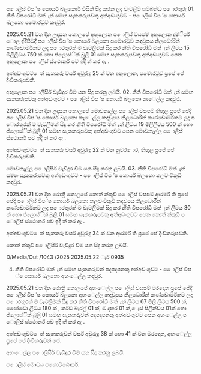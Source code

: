 ප ොලිස් විප ්ෂ කොර්ය බලකොර් විසින් සිදු කරන ලද වැටලීම් සම්බන්ධ ප ොරතුරු 01. නීති විපරෝධි මත් ැන් සමඟ සැකකරුපවකු අත්අඩංගුවට - ප ොලිස් විප ්ෂ කොර්ය බලකො පමොරටුව කඳවුර.

2025.05.21 වන දින උදෑසන කොලපේ අඟුලොන ප ොලිස් වසපම් අඟුලොන දුම්ිර්ප ොල ඉදිිපිටදී ප ොලිස් විප ්ෂ කොර්ය බලකො පමොරටුව කඳවුපය නිලධොරීන් කණ්ඩොර්මකට ලද ප ොරතුරක් ම වැටලීමක් සිදු කර නීති විපරෝධි මත් ැන් ලීටය 15 මිලිලීටය 750 ක් හො ප්ලොස්ික් බූලි 01 සමඟ සැකකරුපවකු අත්අඩංගුවට පෙන අඟුලොන ප ොලිස් ස්ථොනර් පව ඉදිි ත් කර ඇ .

අත්අඩංගුවට ෙත් සැකකරු වර්ස අවුරුදු 25 ක් වන අඟුලොන, පමොරටුව ප්‍රපේ පේ දිංචිකරුපවකි.

අඟුලොන ප ොලිසිර් වැඩිදුර විම යන සිදු කරනු ලබයි. 02. නීති විපරෝධි මත් ැන් සමඟ සැකකරුපවකු අත්අඩංගුවට - ප ොලිස් විප ්ෂ කොර්ය බලකො කෑෙල්ල කඳවුර.

2025.05.21 වන දින උදෑසන කොලපේ මොවනැල්ල ප ොලිස් වසපම් හිඟුල ප්‍රපේ පේදී ප ොලිස් විප ්ෂ කොර්ය බලකො කෑෙල්ල කඳවුපය නිලධොරීන් කණ්ඩොර්මකට ලද ප ොරතුරක් ම වැටලීමක් සිදු කර නීති විපරෝධි මත් ැන් ලීටය 19 මිලිලීටය 500 ක් හො ප්ලොස්ික් බූලි 01 සමඟ සැකකරුපවකු අත්අඩංගුවට පෙන මොවනැල්ල ප ොලිස් ස්ථොනර් පව ඉදිි ත් කර ඇ .

අත්අඩංගුවට ෙත් සැකකරු වර්ස අවුරුදු 22 ක් වන නුවර ොර, හිඟුල ප්‍රපේ පේ දිංචිකරුපවකි.

මොවනැල්ල ප ොලිසිර් වැඩිදුර විම යන සිදු කරනු ලබයි. 03. නීති විපරෝධි මත් ැන් සමඟ සැකකරුපවකු අත්අඩංගුවට - ප ොලිස් විප ්ෂ කොර්ය බලකො කලවංචිකුඩි කඳවුර.

2025.05.21 වන දින රොත්‍රී කොලපේ කොත් න්කුඩි ප ොලිස් වසපම් ආරර්ම් ති ප්‍රපේ පේදී ප ොලිස් විප ්ෂ කොර්ය බලකො කලවංචිකුඩි කඳවුපය නිලධොරීන් කණ්ඩොර්මකට ලද ප ොරතුරක් ම වැටලීමක් සිදු කර නීති විපරෝධි මත් ැන් ලීටය 30 ක් හො ප්ලොස්ික් බූලි 01 සමඟ සැකකරුපවකු අත්අඩංගුවට පෙන කොත් න්කුඩි ප ොලිස් ස්ථොනර් පව ඉදිි ත් කර ඇ .

අත්අඩංගුවට ෙත් සැකකරු වර්ස අවුරුදු 34 ක් වන ආරර්ම් ති ප්‍රපේ පේ දිංචිකරුපවකි.

කොත් න්කුඩි ප ොලිසිර් වැඩිදුර විම යන සිදු කරනු ලබයි.

D/Media/Out /1043 /2025 2025.05.22 ැර් 0935

04. නීති විපරෝධි මත් ැන් සමඟ සැකකරුවන් පදපදපනකු අත්අඩංගුවට - ප ොලිස් විප ්ෂ කොර්ය බලකො අහංෙල්ල කඳවුර.

2025.05.21 වන දින රොත්‍රී කොලපේ අහංෙල්ල ප ොලිස් වසපම් මරදොන ප්‍රපේ පේදී ප ොලිස් විප ්ෂ කොර්ය බලකො අහංෙල්ල කඳවුපය නිලධොරීන් කණ්ඩොර්මකට ලද ප ොරතුරක් ම වැටලීමක් සිදු කර නීති විපරෝධි මත් ැන් ලීටය 67 මිලි ලීටය 500 ක්, පෙෝඩො ලීටය 180 ක් , ර්කඩ බැරල් 01 ක්, ඹ දඟර 01 ක්, ෙෑස් සිලින්ඩය 01ක් හො ප්ලොස්ික් බූලි 01 සමඟ සැකකරුවන් පදපදපනකු අත්අඩංගුවට පෙන අහංෙල්ල ප ොලිස් ස්ථොනර් පව ඉදිි ත් කර ඇ .

අත්අඩංගුවට ෙත් සැකකරුවන් වර්ස අවුරුදු 38 ක් හො 41 ක් වන මරදොන, අහංෙල්ල ප්‍රපේ පේ දිංචිකරුවන් පේ.

අහංෙල්ල ප ොලිසිර් වැඩිදුර විම යන සිදු කරනු ලබයි.

ප ොලිස් මොධය පකොට්ඨොසර්.